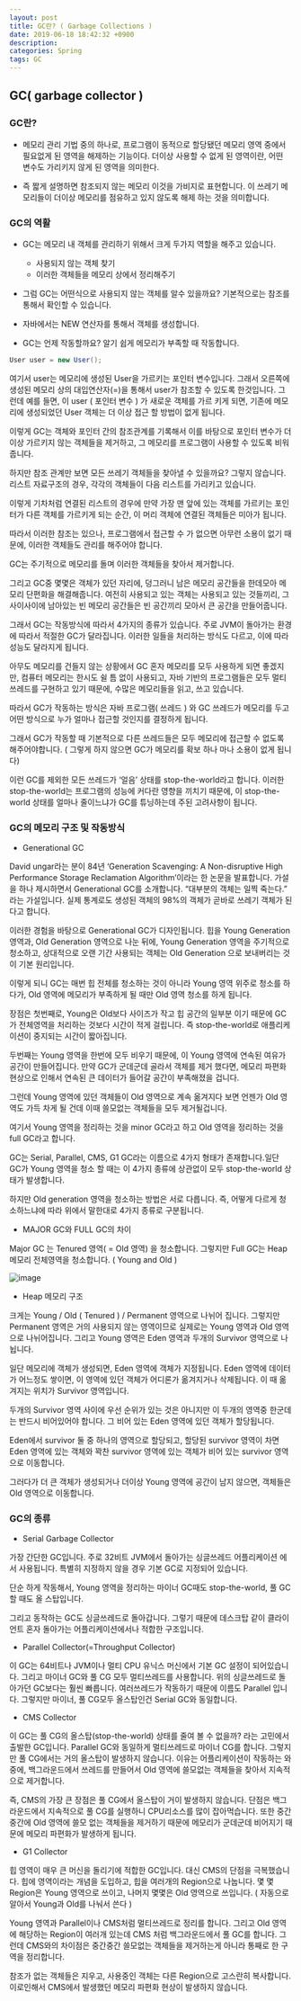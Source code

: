 ```yaml
---
layout: post
title: GC란? ( Garbage Collections )
date: 2019-06-18 18:42:32 +0900
description:
categories: Spring
tags: GC
---
```


##  GC( garbage collector )

### GC란?

* 메모리 관리 기법 중의 하나로, 프로그램이 동적으로 할당됐던 메모리 영역 중에서 필요없게 된 영역을 해제하는 기능이다. 더이상 사용할 수 없게 된 영역이란, 어떤 변수도 가리키지 않게 된 영역을 의미한다.

* 즉 짧게 설명하면 참조되지 않는 메모리 이것을 가비지로 표현합니다. 이 쓰레기 메모리들이 더이상 메모리를 점유하고 있지 않도록 해제 하는 것을 의미합니다.

### GC의 역활

* GC는 메모리 내 객체를 관리하기 위해서 크게 두가지 역할을 해주고 있습니다.
  * 사용되지 않는 객체 찾기
  * 이러한 객체들을 메모리 상에서 정리해주기

* 그럼 GC는 어떤식으로 사용되지 않는 객체를 알수 있을까요? 기본적으로는 참조를 통해서 확인할 수 있습니다.
* 자바에서는 NEW 연산자를 통해서 객체를 생성합니다.
* GC는 언제 작동할까요? 알기 쉽게 메모리가 부족할 때 작동합니다.

```java
User user = new User();
```

여기서 user는 메모리에 생성된 User을 가르키는 포인터 변수입니다. 그래서 오른쪽에 생성된 메모리 상의 대입연산자(=)을 통해서 user가 참조할 수 있도록 한것입니다. 그런데 예를 들면, 이 user ( 포인터 변수 ) 가 새로운 객체를 가르 키게 되면, 기존에 메모리에 생성되었던 User 객체는 더 이상 접근 할 방법이 없게 됩니다.

이렇게 GC는 객체와 포인터 간의 참조관계를 기록해서 이를 바탕으로 포인터 변수가 더이상 가르키지 않는 객체들을 제거하고, 그 메모리를 프로그램이 사용할 수 있도록 비워줍니다.

하지만 참조 관계만 보면 모든 쓰레기 객체들을 찾아낼 수 있을까요? 그렇지 않습니다. 리스트 자료구조의 경우, 각각의 객체들이 다음 리스트를 가리키고 있습니다.

이렇게 기차처럼 연결된 리스트의 경우에 만약 가장 맨 앞에 있는 객체를 가르키는 포인터가 다른 객체를 가르키게 되는 순간, 이 머리 객체에 연결된 객체들은 미아가 됩니다.

따라서 이러한 참조는 있으나, 프로그램에서 접근할 수 가 없으면 아무런 소용이 없기 때문에, 이러한 객체들도 관리를 해주어야 합니다. 

GC는 주기적으로 메모리를 돌며 이러한 객체들을 찾아서 제거합니다.

그리고 GC중 몇몇은 객체가 있던 자리에, 덩그러니 남은 메모리 공간들을 한데모아 메모리 단편화을 해결해줍니다. 여전히 사용되고 있는 객체는 사용되고 있는 것들끼리, 그 사이사이에 남아있는 빈 메모리 공간들은 빈 공간끼리 모아서 큰 공간을 만들어줍니다.

그래서 GC는 작동방식에 따라서 4가지의 종류가 있습니다. 주로 JVM이 돌아가는 환경에 따라서 적절한 GC가 달라집니다. 이러한 일들을 처리하는 방식도 다르고, 이에 따라 성능도 달라지게 됩니다.

아무도 메모리를 건들지 않는 상황에서 GC 혼자 메모리를 모두 사용하게 되면 좋겠지만, 컴퓨터 메모리는 한시도 쉴 틈 없이 사용되고, 자바 기반의 프로그램들은 모두 멀티 쓰레드를 구현하고 있기 때문에, 수많은 메모리들을 읽고, 쓰고 있습니다.

따라서 GC가 작동하는 방식은 자바 프로그램( 쓰레드 ) 와 GC 쓰레드가 메모리를 두고 어떤 방식으로 누가 얼마나 접근할 것인지를 결정하게 됩니다.

그래서 GC가 작동할 때 기본적으로 다른 쓰레드들은 모두 메모리에 접근할 수 없도록 해주어야합니다. ( 그렇게 하지 않으면 GC가 메모리를 확보 하나 마나 소용이 없게 됩니다)

이런 GC를 제외한 모든 쓰레드가 ‘얼음’ 상태를 stop-the-world라고 합니다. 이러한 stop-the-world는 프로그램의 성능에 커다란 영향을 끼치기 때문에, 이 stop-the-world 상태를 얼마나 줄이느냐가 GC를 튜닝하는데 주된 고려사항이 됩니다.

### GC의 메모리 구조 및 작동방식

* Generational GC

David ungar라는 분이 84년 ‘Generation Scavenging: A Non-disruptive High Performance Storage Reclamation Algorithm’이라는 한 논문을 발표합니다. 가설을 하나 제시하면서 Generational GC를 소개합니다. “대부분의 객체는 일찍 
죽는다.” 라는 가설입니다. 실제 통계로도 생성된 객체의 98%의 객체가 곧바로 쓰레기 객체가 된다고 합니다. 

이러한 경험을 바탕으로 Generational GC가 디자인됩니다. 힙을 Young Generation 영역과, Old Generation 영역으로 나눈 뒤에, Young Generation 영역을 주기적으로 청소하고, 상대적으로 오랜 기간 사용되는 객체는 Old Generation 으로 보내버리는 것이 기본 원리입니다.
   
이렇게 되니 GC는 매번 힙 전체를 청소하는 것이 아니라 Young 영역 위주로 청소를 하다가, Old 영역에 메모리가 부족하게 될 때만 Old 영역 청소를 하게 됩니다.

장점은 첫번째로, Young은 Old보다 사이즈가 작고 힙 공간의 일부분 이기 때문에 GC가 전체영역을 처리하는 것보다 시간이 적게 걸립니다. 즉 stop-the-world로 애플리케이션이 중지되는 시간이 짧아집니다.
    
두번째는 Young 영역을 한번에 모두 비우기 때문에, 이 Young 영역에 연속된 여유가 공간이 만들어집니다.
만약 GC가 군데군데 골라서 객체를 제거 했다면, 메모리 파편화 현상으로 인해서 연속된 큰 데이터가 들어갈 공간이 부족해졌을 겁니다.
    
그런데 Young 영역에 있던 객체들이 Old 영역으로 계속 옮겨지다 보면 언젠가 Old 영역도 가득 차게 될 건데 이때 쓸모없는 객체들을 모두 제거될겁니다.

여기서 Young 영역을 정리하는 것을 minor GC라고 하고 Old 영역을 정리하는 것을 full GC라고 합니다.
	    
GC는 Serial, Parallel, CMS, G1 GC라는 이름으로 4가지 형태가 존재합니다.일단 GC가 Young 영역을 청소 할 때는 이 4가지 종류에 상관없이 모두 stop-the-world 상태가 발생합니다.
		     
하지만 Old generation 영역을 청소하는 방법은 서로 다릅니다. 즉, 어떻게 다르게 청소하느냐에 따라 위에서 말한대로 4가지 종류로 구분됩니다.

* MAJOR GC와 FULL GC의 차이

Major GC 는 Tenured 영역( = Old 영역) 을 청소합니다. 그렇지만 Full GC는 Heap 메모리 전체영역을 청소합니다. ( Young and Old )

![image](https://mirinae312.github.io/img/jvm_gc/JVMHeap.png)

* Heap 메모리 구조
		
크게는 Young / Old ( Tenured ) / Permanent 영역으로 나뉘어 
집니다. 그렇지만 Permanent 영역은 거의 사용되지 않는 영역이므로 실제로는 Young 영역과 Old 영역으로 나뉘어집니다. 그리고 Young 영역은 Eden 영역과 두개의 Survivor 영역으로 나뉩니다. 

일단 메모리에 객체가 생성되면, Eden 영역에 객체가 지정됩니다. Eden 영역에 데이터가 어느정도 쌓이면, 이 영역에 있던 객체가 어디론가 옮겨지거나 삭제됩니다. 이 때 옮겨지는 위치가 Survivor 영역입니다. 

두개의 Survivor 영역 사이에 우선 순위가 있는 것은 아니지만 이 두개의 영역중 한군데는 반드시 비어있어야 합니다. 그 비어 있는 Eden 영역에 있던 객체가 할당됩니다.

Eden에서 survivor 둘 중 하나의 영역으로 할당되고, 할당된 survivor 영역이 차면 Eden 영역에 있는 객체와 꽉찬 survivor 영역에 있는 객체가 비어 있는 survivor 영역으로 이동합니다.

그러다가 더 큰 객체가 생성되거나 더이상 Young 영역에 공간이 남지 않으면, 객체들은 Old 영역으로 이동합니다.

### GC의 종류

* Serial Garbage Collector

가장 간단한 GC입니다. 주로 32비트 JVM에서 돌아가는 싱글쓰레드 어플리케이션 에서 사용됩니다. 특별히 지정하지 않을 경우 기본 GC로 지정되어 있습니다.

단순 하게 작동해서, Young 영역을 정리하는 마이너 GC때도 stop-the-world, 풀 GC할 때도 올 스탑입니다.

그리고 동작하는 GC도 싱글쓰레드로 돌아갑니다. 그렇기 때문에 데스크탑 같이 클라이언트 혼자 돌아가는 어플리케이션에서나 적합한 구조입니다.

* Parallel Collector(=Throughput Collector)
	
이 GC는 64비트나 JVM이나 멀티 CPU 유닉스 머신에서 기본 GC 설정이 되어있습니다. 그리고 마이너 GC와 풀 CG 모두 멀티쓰레드를 사용합니다. 위의 싱글쓰레드로 돌아가던 GC보다는 훨씬 빠릅니다.
여러쓰레드가 작동하기 때문에 이름도 Parallel 입니다. 그렇지만 마이너, 풀 CG모두 올스탑인건 Serial GC와 동일합니다.

* CMS Collector
		
이 GC는 풀 CG의 올스탑(stop-the-world) 상태를 줄여 볼 수 없을까? 라는 고민에서 출발한 GC입니다. Parallel GC와 동일하게 멀티쓰레드로 마이너 CG를 합니다. 그렇지만 풀 CG에서는 거의 올스탑이 발생하지 않습니다. 이유는 어플리케이션이 작동하는 와중에, 백그라운드에서 쓰레드를 만들어서 Old 영역에 쓸모없는 객체들을 찾아서 지속적으로 제거합니다.

즉, CMS의 가장 큰 장점은 풀 CG에서 올스탑이 거이 발생하지 않습니다. 
단점은 백그라운드에서 지속적으로 풀 CG를 실행하니 CPU리소스를 많이 잡아먹습니다. 또한 중간 중간에 Old 영역에 쓸모 없는 객체들을 제거하기 때문에 메모리가 군데군데 비어지기 때문에 메모리 파편화가 발생하게 됩니다.

* G1 Collector
		
힙 영역이 매우 큰 머신을 돌리기에 적합한 GC입니다. 대신 CMS의 단점을 극복했습니다. 힙에 영역이라는 개념을 도입하고, 힙을 여러개의 Region으로 나눕니다. 몇 몇 Region은 Young 영역으로 쓰이고, 나머지 몇몇은 Old 영역으로 쓰입니다. ( 자동으로 알아서 Young과 Old를 나눠서 쓴다 )

Young 영역과 Parallel이나 CMS처럼 멀티쓰레드로 정리를 합니다.
그리고 Old 영역에 해당하는 Region이 여러개 있는데 CMS 처럼 백그라운드에서 풀 GC를 합니다. 그런데 CMS와의 차이점은 중간중간 쓸모없는 객체들을 제거하는게 아니라 통째로 한 구역을 정리합니다.

참조가 없는 객체들은 지우고, 사용중인 객체는 다른 Region으로 고스란히 복사합니다. 이로인해서 CMS에서 발생했던 메모리 파편화 현상이 발생하지 않습니다. 
